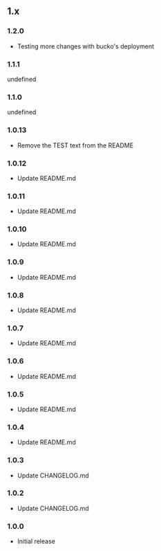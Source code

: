 ## 1.x

### 1.2.0

* Testing more changes with bucko's deployment

### 1.1.1

undefined

### 1.1.0

undefined

### 1.0.13

* Remove the TEST text from the README

### 1.0.12

* Update README.md

### 1.0.11

* Update README.md

### 1.0.10

* Update README.md

### 1.0.9

* Update README.md

### 1.0.8

* Update README.md

### 1.0.7

* Update README.md

### 1.0.6

* Update README.md

### 1.0.5

* Update README.md

### 1.0.4

* Update README.md

### 1.0.3

* Update CHANGELOG.md

### 1.0.2

* Update CHANGELOG.md

### 1.0.0

* Initial release
